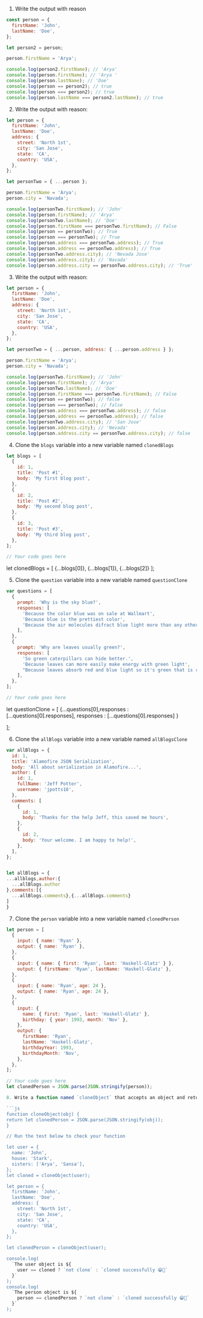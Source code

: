 1. Write the output with reason

```js
const person = {
  firstName: 'John',
  lastName: 'Doe',
};

let person2 = person;

person.firstName = 'Arya';

console.log(person2.firstName); // 'Arya'
console.log(person.firstName); // 'Arya '
console.log(person.lastName); // 'Doe'
console.log(person == person2); // true
console.log(person === person2); // true
console.log(person.lastName === person2.lastName); // true
```

2. Write the output with reason:

```js
let person = {
  firstName: 'John',
  lastName: 'Doe',
  address: {
    street: 'North 1st',
    city: 'San Jose',
    state: 'CA',
    country: 'USA',
  },
};

let personTwo = { ...person };

person.firstName = 'Arya';
person.city = 'Navada';

console.log(personTwo.firstName); // 'John'
console.log(person.firstName); // 'Arya'
console.log(personTwo.lastName); // 'Doe'
console.log(person.firstName === personTwo.firstName); // False
console.log(person == personTwo); // True
console.log(person === personTwo); // True
console.log(person.address === personTwo.address); // True
console.log(person.address == personTwo.address); // True
console.log(personTwo.address.city); // 'Nevada Jose'
console.log(person.address.city); // 'Navada'
console.log(person.address.city == personTwo.address.city); // 'True'
```

3. Write the output with reason:

```js
let person = {
  firstName: 'John',
  lastName: 'Doe',
  address: {
    street: 'North 1st',
    city: 'San Jose',
    state: 'CA',
    country: 'USA',
  },
};

let personTwo = { ...person, address: { ...person.address } };

person.firstName = 'Arya';
person.city = 'Navada';

console.log(personTwo.firstName); // 'John'
console.log(person.firstName); // 'Arya'
console.log(personTwo.lastName); // 'Doe'
console.log(person.firstName === personTwo.firstName); // False
console.log(person == personTwo); // false
console.log(person === personTwo); // false
console.log(person.address === personTwo.address); // false
console.log(person.address == personTwo.address); // false
console.log(personTwo.address.city); // 'San Jose'
console.log(person.address.city); // 'Nevada'
console.log(person.address.city == personTwo.address.city); // false
```

4. Clone the `blogs` variable into a new variable named `clonedBlogs`

```js
let blogs = [
  {
    id: 1,
    title: 'Post #1',
    body: 'My first blog post',
  },
  {
    id: 2,
    title: 'Post #2',
    body: 'My second blog post',
  },
  {
    id: 3,
    title: 'Post #3',
    body: 'My third blog post',
  },
];

// Your code goes here
```
let clonedBlogs = [
  {...blogs[0]},
  {...blogs[1]},
  {...blogs[2]}
];

5. Clone the `question` variable into a new variable named `questionClone`

```js
var questions = [
  {
    prompt: 'Why is the sky blue?',
    responses: [
      'Because the color blue was on sale at Wallmart',
      'Because blue is the prettiest color',
      'Because the air molecules difract blue light more than any other color',
    ],
  },
  {
    prompt: 'Why are leaves usually green?',
    responses: [
      'So green caterpillars can hide better.',
      'Because leaves can more easily make energy with green light',
      "Because leaves absorb red and blue light so it's green that is reflected",
    ],
  },
];

// Your code goes here
```
let questionClone = [
  {...questions[0],responses : [...questions[0].responses],
    responses : [...questions[0].responses]
  }
  
  ];

6. Clone the `allBlogs` variable into a new variable named `allBlogsClone`

```js
var allBlogs = {
  id: 1,
  title: 'Alamofire JSON Serialization',
  body: 'All about serialization in Alamofire...',
  author: {
    id: 1,
    fullName: 'Jeff Potter',
    username: 'jpotts18',
  },
  comments: [
    {
      id: 1,
      body: 'Thanks for the help Jeff, this saved me hours',
    },
    {
      id: 2,
      body: 'Your welcome. I am happy to help!',
    },
  ],
};


let allBlogs = {
...allblogs,author:{
  ...allBlogs.author
},comments:[{
  ...allBlogs.comments},{...allBlogs.comments}
]
}
```
7. Clone the `person` variable into a new variable named `clonedPerson`

```js
let person = [
  {
    input: { name: 'Ryan' },
    output: { name: 'Ryan' },
  },
  {
    input: { name: { first: 'Ryan', last: 'Haskell-Glatz' } },
    output: { firstName: 'Ryan', lastName: 'Haskell-Glatz' },
  },
  {
    input: { name: 'Ryan', age: 24 },
    output: { name: 'Ryan', age: 24 },
  },
  {
    input: {
      name: { first: 'Ryan', last: 'Haskell-Glatz' },
      birthday: { year: 1993, month: 'Nov' },
    },
    output: {
      firstName: 'Ryan',
      lastName: 'Haskell-Glatz',
      birthdayYear: 1993,
      birthdayMonth: 'Nov',
    },
  },
];

// Your code goes here
let clonedPerson = JSON.parse(JSON.stringify(person));

8. Write a function named `cloneObject` that accepts an object and returns the clone of the object

```js
function cloneObject(obj) {
return let clonedPerson = JSON.parse(JSON.stringify(obj));
}

// Run the test below to check your function

let user = {
  name: 'John',
  house: 'Stark',
  sisters: ['Arya', 'Sansa'],
};
let cloned = cloneObject(user);

let person = {
  firstName: 'John',
  lastName: 'Doe',
  address: {
    street: 'North 1st',
    city: 'San Jose',
    state: 'CA',
    country: 'USA',
  },
};

let clonedPerson = cloneObject(user);

console.log(
  `The user object is ${
    user == cloned ? `not clone` : `cloned successfully 😁👑`
  }`
);
console.log(
  `The person object is ${
    person == clonedPerson ? `not clone` : `cloned successfully 😁👑`
  }`
);
```
